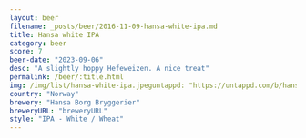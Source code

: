 ```yaml
---
layout: beer
filename: _posts/beer/2016-11-09-hansa-white-ipa.md
title: Hansa white IPA
category: beer
score: 7
beer-date: "2023-09-06"
desc: "A slightly hoppy Hefeweizen. A nice treat"
permalink: /beer/:title.html
img: /img/list/hansa-white-ipa.jpeguntappd: "https://untappd.com/b/hansa-borg-bryggerier-hansa-spesial-white-ipa/1414882"
country: "Norway"
brewery: "Hansa Borg Bryggerier"
breweryURL: "breweryURL"
style: "IPA - White / Wheat"
---
```


